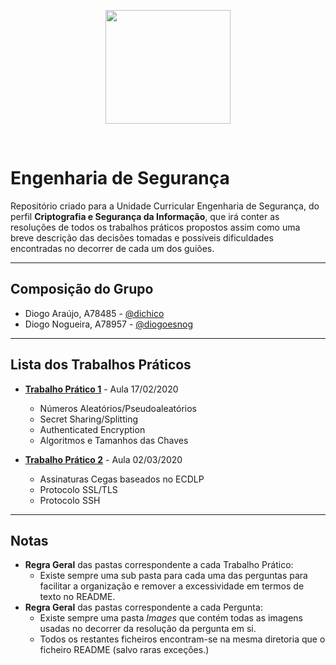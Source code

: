 <p align="center">
   <img width="200" height="182" src="https://upload.wikimedia.org/wikipedia/commons/9/93/EEUMLOGO.png">
</p>

<br>

# Engenharia de Segurança
Repositório criado para a Unidade Curricular Engenharia de Segurança, do perfil **Criptografia e Segurança da Informação**, que irá conter as resoluções de todos os trabalhos práticos propostos assim como uma breve descrição das decisões tomadas e possíveis dificuldades encontradas no decorrer de cada um dos guiões.

---

## **Composição do Grupo**
* Diogo Araújo, A78485 - [@dichico](https://github.com/dichico)
* Diogo Nogueira, A78957 - [@diogoesnog](https://github.com/diogoesnog)

---

## Lista dos Trabalhos Práticos

- [**Trabalho Prático 1**](https://github.com/uminho-miei-engseg-19-20/Grupo5/tree/master/TP1) - Aula 17/02/2020
	- Números Aleatórios/Pseudoaleatórios
	- Secret Sharing/Splitting
	- Authenticated Encryption 
	- Algoritmos e Tamanhos das Chaves
	
	
- [**Trabalho Prático 2**](https://github.com/uminho-miei-engseg-19-20/Grupo5/tree/master/TP2) - Aula 02/03/2020
	- Assinaturas Cegas baseados no ECDLP
	- Protocolo SSL/TLS
	- Protocolo SSH

---

## Notas

- **Regra Geral** das pastas correspondente a cada Trabalho Prático:
  - Existe sempre uma sub pasta para cada uma das perguntas para facilitar a organização e remover a excessividade em termos de texto no README.
- **Regra Geral** das pastas correspondente a cada Pergunta:
  - Existe sempre uma pasta *Images* que contém todas as imagens usadas no decorrer da resolução da pergunta em si.
  - Todos os restantes ficheiros encontram-se na mesma diretoria que o ficheiro README (salvo raras exceções.)